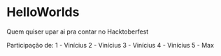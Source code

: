 # HelloWorlds
Quem quiser upar ai pra contar no Hacktoberfest

Participação de:
1 - Vinícius
2 - Vinícius
3 - Vinícius
4 - Vinícius
5 - Max
